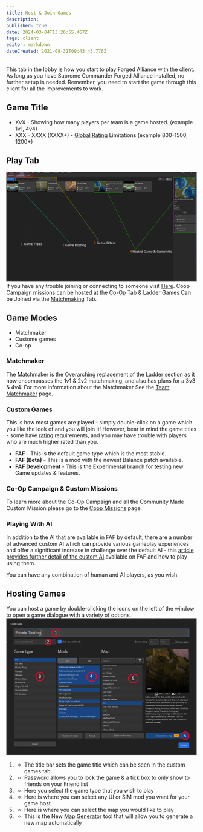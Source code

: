```yaml
---
title: Host & Join Games
description: 
published: true
date: 2024-03-04T13:26:55.467Z
tags: client
editor: markdown
dateCreated: 2021-08-31T09:43:43.776Z
---
```


This tab in the lobby is how you start to play Forged Alliance with the client. As long as you have Supreme Commander Forged Alliance installed, no further setup is needed.
Remember, you need to start the game through this client for all the improvements to work.

## Game Title
- XvX - Showing how many players per team is a game hosted. (example 1v1, 4v4)
- XXX - XXXX (XXXX+) - [Global Rating](/en/Infrastructure/Rating-System) Limitations (example 800-1500, 1200+)

## Play Tab

![game-panel.png](/game-panel.png)
If you have any trouble joining or connecting to someone visit [Here](http://wiki.faforever.com/index.php?title=Connection_issues_and_solutions).
Coop Campaign missions can be hosted at the [Co-Op](/en/Play/Client/Coop-Missions) Tab & Ladder Games Can be Joined via the [Matchmaking](/en/Play/Client/tmm) Tab.

## Game Modes
- Matchmaker
- Custome games
- Co-op

### Matchmaker
The Matchmaker is the Overarching replacement of the Ladder section as it now encompasses the 1v1 & 2v2 matchmaking, and also has plans for a 3v3 & 4v4. For more information about the Matchmaker See the [Team Matchmaker](/en/Play/Client/tmm) page.

### Custom Games
This is how most games are played - simply double-click on a game which you like the look of and you will join it! However, bear in mind the game titles - some have [rating](/en/Infrastructure/Rating-System) requirements, and you may have trouble with players who are much higher rated than you.
- **FAF** - This is the default game type which is the most stable.
- **FAF (Beta)** - This is a mod with the newest Balance patch available.
- **FAF Development** - This is the Experimental branch for testing new Game updates & features.

### Co-Op Campaign & Custom Missions
To learn more about the Co-Op Campaign and all the Community Made Custom Mission please go to the [Coop Missions](/en/Play/Client/Coop-Missions) page.

### Playing With AI
In addition to the AI that are available in FAF by default, there are a number of advanced custom AI which can provide various gameplay experiences and offer a significant increase in challenge over the default AI - this [article provides further detail of the custom AI](/en/Development/AI/Custom-AIs) available on FAF and how to play using them.

You can have any combination of human and AI players, as you wish.

## Hosting Games
You can host a game by double-clicking the icons on the left of the window to open a game dialogue with a variety of options.
![hosting-games.png](/hosting-games.png)
1) - The title bar sets the game title which can be seen in the custom games tab.
2) - Password allows you to lock the game & a tick box to only show to friends on your Friend list
3) - Here you select the game type that you wish to play
4) - Here is where you can select any UI or SIM mod you want for your game host
5) - Here is where you can select the map you would like to play
6) - This is the New [Map Generator](https://youtu.be/YBGopmjUMw4) tool that will allow you to generate a new map automatically